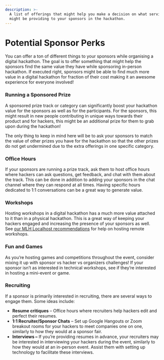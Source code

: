 ```yaml
---
description: >-
  A list of offerings that might help you make a decision on what services you
  might be providing to your sponsors in the hackathon.
---
```


# Potential Sponsor Perks

You can offer a ton of different things to your sponsors while organising a digital hackathon. The goal is to offer something that might help the sponsors find the same value they have while sponsoring in-person hackathon. If executed right, sponsors might be able to find much more value in a digital hackathon for fraction of their cost making it an awesome experience for everyone involved! 

### Running a Sponsored Prize

A sponsored prize track or category can significantly boost your hackathon value for the sponsors as well as for the participants. For the sponsors, this might result in new people contributing in unique ways towards their product and for hackers, this might be an additional prize for them to grab upon during the hackathon!

The only thing to keep in mind here will be to ask your sponsors to match the value of other prizes you have for the hackathon so that the other prizes do not get undermined due to the extra offerings in one specific category. 

### **Office Hours**

If your sponsors are running a prize track, ask them to host office hours where hackers can ask questions, get feedback, and chat with them about the track. This can be done in addition to adding your sponsors in the chat channel where they can respond at all times. Having specific hours dedicated to 1:1 conversations can be a great way to generate value. 

### **Workshops**

Hosting workshops in a digital hackathon has a much more value attached to it than in a physical hackathon. This is a great way of keeping your hackers engaged and increasing the presence of your sponsors as well. See [our MLH Localhost recommendations](https://news.mlh.io/bringing-your-mlh-localhost-workshop-online-03-16-2020%28opens%20in%20a%20new%20tab%29) for help on hosting remote workshops.

### **Fun and Games**

As you’re hosting games and competitions throughout the event, consider mixing it up with sponsor vs hacker vs organizers challenges! If your sponsor isn’t as interested in technical workshops, see if they’re interested in hosting a mini-event or game. 

### **Recruiting**

If a sponsor is primarily interested in recruiting, there are several ways to engage them. Some ideas include:

* **Resume critiques** – Office hours where recruiters help hackers edit and perfect their resumes. 
* **1:1 Recruiter/Sponsor Chats** – Set up Google Hangouts or Zoom breakout rooms for your hackers to meet companies one on one, similarly to how they would at a sponsor fair. 
* **Interviews –** If you’re providing resumes in advance, your recruiters may be interested in interviewing your hackers during the event, similarly to how they would at an in-person event. Assist them with setting up technology to facilitate these interviews. 

